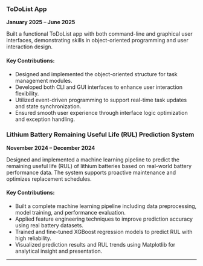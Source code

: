 ### **ToDoList App**  
**January 2025 – June 2025**  

Built a functional ToDoList app with both command-line and graphical user interfaces, demonstrating skills in object-oriented programming and user interaction design.

#### Key Contributions:
- Designed and implemented the object-oriented structure for task management modules.
- Developed both CLI and GUI interfaces to enhance user interaction flexibility.
- Utilized event-driven programming to support real-time task updates and state synchronization.
- Ensured smooth user experience through interface logic optimization and exception handling.




### **Lithium Battery Remaining Useful Life (RUL) Prediction System**
**November 2024 – December 2024**

Designed and implemented a machine learning pipeline to predict the remaining useful life (RUL) of lithium batteries based on real-world battery performance data. The system supports proactive maintenance and optimizes replacement schedules.
#### Key Contributions:

- Built a complete machine learning pipeline including data preprocessing, model training, and performance evaluation.
- Applied feature engineering techniques to improve prediction accuracy using real battery datasets.
- Trained and fine-tuned XGBoost regression models to predict RUL with high reliability.
- Visualized prediction results and RUL trends using Matplotlib for analytical insight and presentation.
---

 

